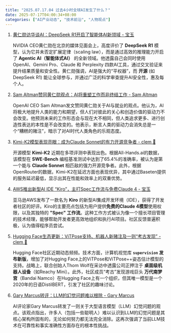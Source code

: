 ```yaml
---
title: "2025.07.17.04 过去4小时全球AI发生了什么？"
date: 2025-07-17T04:00:34+08:00
categories: ["AI产业动态", "技术前沿", "人物观点"]
---
```


1. [黄仁勋访华谈AI：DeepSeek R1开启了智能体AI新领域 - 宝玉](https://x.com/dotey/status/1945538360681922869)

   NVIDIA CEO黄仁勋在北京的媒体见面会上，高度评价了 **DeepSeek R1** 模型，认为它并未否定扩展定律（scaling law），而是通过高效的推理能力开启了 **Agentic AI（智能体式AI）** 的全新领域。他透露自己会同时使用 OpenAI、Gemini Pro、Claude 和 Perplexity 四款AI工具，通过交叉验证来提升结果质量和安全性。黄仁勋强调，AI是强大的“平权器”，而 **开源** (如DeepSeek R1) 能让全球参与，并通过广泛的科学审查提升AI安全性，惠及每个人。

2. [Sam Altman赞同黄仁勋观点：AI将重塑工作而非终结工作 - Sam Altman](https://x.com/sama/status/1945541270438646270)

   OpenAI CEO Sam Altman发文赞同黄仁勋关于AI与就业的观点。他认为，AI将极大地提升人类的能力和期望，但人们对彼此的关心和创造价值的驱动力不会改变。他预测未来的工作形态会与现在大不相同，但人类追求更多、进行创造性表达的本性是不会改变的。他表示，断言人类的驱动力会消失总是一个“糟糕的赌注”，暗示了对AI时代人类角色的乐观态度。

3. [Kimi-K2模型表现亮眼：成为Claude Sonnet的有力开源竞争者 - clem 🤗](https://x.com/ClementDelangue/status/1945533849376575562)

   开源模型 **Kimi-K2** 近期在多项评测中表现出色。根据All-Hands.ai的数据，该模型在 **SWE-Bench** 编程基准测试中达到了65.4%的准确率，被认为是第一个能与 **Claude Sonnet** 相匹敌的强力开源竞争者。此外，根据OpenRouter的数据，Kimi-K2在延迟方面也表现优异，其中通过Baseten提供的服务延迟最低，显示出其在性能和效率上的双重优势。

4. [AWS推出新型AI IDE “Kiro”，主打Spec工作流与免费Claude 4 - 宝玉](https://x.com/dotey/status/1945555391384834335)

   亚马逊AWS发布了一款名为 **Kiro** 的新型AI集成开发环境（IDE），获得了开发者社区的好评。Kiro的主要亮点包括为用户提供**免费的Claude 4模型**使用权限，以及其独特的 **"Spec" 工作流**。这种工作方式被认为像一个擅长项目管理的技术经理，能够帮助开发者更高效地组织和执行AI项目。社区反馈普遍积极，认为值得程序员尝试。

5. [Hugging Face生态更新：ViTPose支持、机器人新赌注及一则“考古发现” - clem 🤗](https://x.com/ClementDelangue/status/1945533193953653102)

   Hugging Face社区近期动态频频。技术方面，计算机视觉库 **`supervision` 发布新版**，增加了对Hugging Face上的ViTPose和ViTPose++姿态估计模型的支持。战略上，联合创始人Thom Wolf在采访中透露公司正押注于 **桌面级机器人设备**（如Reachy Mini）。此外，社区成员“考古”发现游戏巨头 **万代南梦宫**（Bandai Namco）在Hugging Face上有一个组织，但其唯一模型是一个2020年的日语DistilBERT，引发了社区的趣味讨论。

6. [Gary Marcus转评：LLM的幻觉问题难以根除 - Gary Marcus](https://x.com/GaryMarcus/status/1945560270203420782)

   AI评论家Gary Marcus转发了一则关于大型语言模型（LLM）幻觉问题的观点。该观点指出，许多人（包括一些聪明人）难以认识到LLM的幻觉问题是其核心架构所固有的，无论如何努力都无法完全消除。这再次强调了当前LLM技术在可靠性和事实准确性方面存在的根本性挑战。